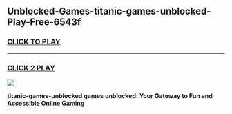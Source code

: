 
## Unblocked-Games-titanic-games-unblocked-Play-Free-6543f
<h3>
<a href="https://premium76.site?title=titanic-games-unblocked&ref=15A">CLICK TO PLAY</a></h3>
<hr>

<h3>
<a href="https://premium76.site?title=titanic-games-unblocked&ref=15A">CLICK 2 PLAY</a>
  
</h3>

<a href="https://premium76.site?title=titanic-games-unblocked&ref=15A"><img src="https://clearcache.store/games.png"></a>


**titanic-games-unblocked games unblocked: Your Gateway to Fun and Accessible Online Gaming**

